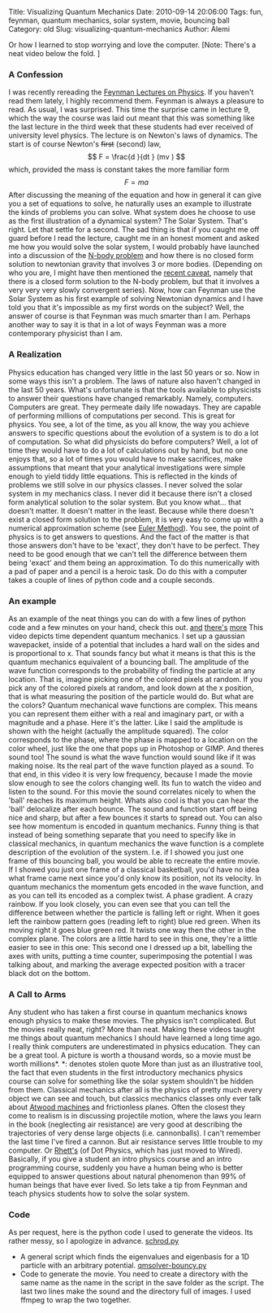 Title: Visualizing Quantum Mechanics
Date: 2010-09-14 20:06:00
Tags: fun, feynman, quantum mechanics, solar system, movie, bouncing ball
Category: old
Slug: visualizing-quantum-mechanics
Author: Alemi


Or how I learned to stop worrying and love the computer. [Note: There's
a neat video below the fold. ]

### A Confession

I was recently rereading the [Feynman Lectures on
Physics](http://books.google.com/books?id=_6XvAAAAMAAJ&q=Feynman+lectures+on+physics&dq=Feynman+lectures+on+physics&hl=en&ei=6wmQTPzsDIG78gbAp_joDQ&sa=X&oi=book_result&ct=result&resnum=2&ved=0CDgQ6AEwAQ).
If you haven't read them lately, I highly recommend them. Feynman is
always a pleasure to read. As usual, I was surprised. This time the
surprise came in lecture 9, which the way the course was laid out meant
that this was something like the last lecture in the third week that
these students had ever received of university level physics. The
lecture is on Newton's laws of dynamics. The start is of course Newton's
~~first~~ (second) law, $$ F = \frac{d }{dt } (mv ) $$ which, provided
the mass is constant takes the more familiar form $$ F = ma $$ After
discussing the meaning of the equation and how in general it can give
you a set of equations to solve, he naturally uses an example to
illustrate the kinds of problems you can solve. What system does he
choose to use as the first illustration of a dynamical system? The Solar
System. That's right. Let that settle for a second. The sad thing is
that if you caught me off guard before I read the lecture, caught me in
an honest moment and asked me how you would solve the solar system, I
would probably have launched into a discussion of the [N-body
problem](http://en.wikipedia.org/wiki/N-body_problem) and how there is
no closed form solution to newtonian gravity that involves 3 or more
bodies. (Depending on who you are, I might have then mentioned the
[recent caveat](http://adsabs.harvard.edu/abs/1991CeMDA..50...73W),
namely that there is a closed form solution to the N-body problem, but
that it involves a very very very slowly convergent series). Now, how
can Feynman use the Solar System as his first example of solving
Newtonian dynamics and I have told you that it's impossible as my first
words on the subject? Well, the answer of course is that Feynman was
much smarter than I am. Perhaps another way to say it is that in a lot
of ways Feynman was a more contemporary physicist than I am.

### A Realization

Physics education has changed very little in the last 50 years or so.
Now in some ways this isn't a problem. The laws of nature also haven't
changed in the last 50 years. What's unfortunate is that the tools
available to physicists to answer their questions have changed
remarkably. Namely, computers. Computers are great. They permeate daily
life nowadays. They are capable of performing millions of computations
per second. This is great for physics. You see, a lot of the time, as
you all know, the way you achieve answers to specific questions about
the evolution of a system is to do a lot of computation. So what did
physicists do before computers? Well, a lot of time they would have to
do a lot of calculations out by hand, but no one enjoys that, so a lot
of times you would have to make sacrifices, make assumptions that meant
that your analytical investigations were simple enough to yield tiddy
little equations. This is reflected in the kinds of problems we still
solve in our physics classes. I never solved the solar system in my
mechanics class. I never did it because there isn't a closed form
analytical solution to the solar system. But you know what... that
doesn't matter. It doesn't matter in the least. Because while there
doesn't exist a closed form solution to the problem, it is very easy to
come up with a numerical approximation scheme (see [Euler
Method](http://en.wikipedia.org/wiki/Euler_method)). You see, the point
of physics is to get answers to questions. And the fact of the matter is
that those answers don't have to be 'exact', they don't have to be
perfect. They need to be good enough that we can't tell the difference
between them being 'exact' and them being an approximation. To do this
numerically with a pad of paper and a pencil is a heroic task. Do do
this with a computer takes a couple of lines of python code and a couple
seconds.

### An example

As an example of the neat things you can do with a few lines of python
code and a few minutes on your hand, check this out.
[and](http://www.youtube.com/watch?v=J4Wg_b8bVm8)
[there's](http://www.youtube.com/watch?v=idpQOJKOh6Y)
[more](http://www.youtube.com/watch?v=Z9121zwpbBs) This video depicts
time dependent quantum mechanics. I set up a gaussian wavepacket, inside
of a potential that includes a hard wall on the sides and is
proportional to x. That sounds fancy but what it means is that this is
the quantum mechanics equivalent of a bouncing ball. The amplitude of
the wave function corresponds to the probability of finding the particle
at any location. That is, imagine picking one of the colored pixels at
random. If you pick any of the colored pixels at random, and look down
at the x position, that is what measuring the position of the particle
would do. But what are the colors? Quantum mechanical wave functions are
complex. This means you can represent them either with a real and
imaginary part, or with a magnitude and a phase. Here it's the latter.
Like I said the amplitude is shown with the height (actually the
amplitude squared). The color corresponds to the phase, where the phase
is mapped to a location on the color wheel, just like the one that pops
up in Photoshop or GIMP. And theres sound too! The sound is what the
wave function would sound like if it was making noise. Its the real part
of the wave function played as a sound. To that end, in this video it is
very low frequency, because I made the movie slow enough to see the
colors changing well. Its fun to watch the video and listen to the
sound. For this movie the sound correlates nicely to when the 'ball'
reaches its maximum height. Whats also cool is that you can hear the
'ball' delocalize after each bounce. The sound and function start off
being nice and sharp, but after a few bounces it starts to spread out.
You can also see how momentum is encoded in quantum mechanics. Funny
thing is that instead of being something separate that you need to
specify like in classical mechanics, in quantum mechanics the wave
function is a complete description of the evolution of the system. I.e.
if I showed you just one frame of this bouncing ball, you would be able
to recreate the entire movie. If I showed you just one frame of a
classical basketball, you'd have no idea what frame came next since
you'd only know its position, not its velocity. In quantum mechanics the
momentum gets encoded in the wave function, and as you can tell its
encoded as a complex twist. A phase gradient. A crazy rainbow. If you
look closely, you can even see that you can tell the difference between
whether the particle is falling left or right. When it goes left the
rainbow pattern goes (reading left to right) blue red green. When its
moving right it goes blue green red. It twists one way then the other in
the complex plane. The colors are a little hard to see in this one,
they're a little easier to see in this one: This second one I dressed up
a bit, labelling the axes with units, putting a time counter,
superimposing the potential I was talking about, and marking the average
expected position with a tracer black dot on the bottom.

### A Call to Arms

Any student who has taken a first course in quantum mechanics knows
enough physics to make these movies. The physics isn't complicated. But
the movies really neat, right? More than neat. Making these videos
taught me things about quantum mechanics I should have learned a long
time ago. I really think computers are underestimated in physics
education. They can be a great tool. A picture is worth a thousand
words, so a movie must be worth millions*. *: denotes stolen quote
More than just as an illustrative tool, the fact that even students in
the first introductory mechanics physics course can solve for something
like the solar system shouldn't be hidden from them. Classical mechanics
after all is the physics of pretty much every object we can see and
touch, but classics mechanics classes only ever talk about [Atwood
machines](http://en.wikipedia.org/wiki/Atwood_machine) and frictionless
planes. Often the closest they come to realism is in discussing
projectile motion, where the laws you learn in the book (neglecting air
resistance) are very good at describing the trajectories of very dense
large objects (i.e. cannonballs). I can't remember the last time I've
fired a cannon. But air resistance serves little trouble to my computer.
Or [Rhett's](http://www.wired.com/wiredscience/tag/air-resistance/) (of
Dot Physics, which has just moved to Wired). Basically, if you give a
student an intro physics course and an intro programming course,
suddenly you have a human being who is better equipped to answer
questions about natural phenomenon than 99% of human beings that have
ever lived. So lets take a tip from Feynman and teach physics students
how to solve the solar system.

### Code

As per request, here is the python code I used to generate the videos.
Its rather messy, so I apologize in advance.
[schrod.py](https://docs.google.com/leaf?id=0B8Il0b2saix4NzYzMmRhZDUtODFhZS00YTE1LTgzZWYtMzVhODI5YzRhNWJm&hl=en&authkey=CPrk9IUM)
- A general script which finds the eigenvalues and eigenbasis for a 1D
particle with an arbitrary potential.
[qmsolver-bouncy.py](https://docs.google.com/leaf?id=0B8Il0b2saix4ZDYxZmFlNzQtYzdkNC00YTVkLWJhNWMtN2IxM2ZmZDg4Mzg4&hl=en&authkey=CJ3m4ogJ)
- Code to generate the movie. You need to create a directory with the
same name as the name in the script in the save folder as the script.
The last two lines make the sound and the directory full of images. I
used ffmpeg to wrap the two together.
